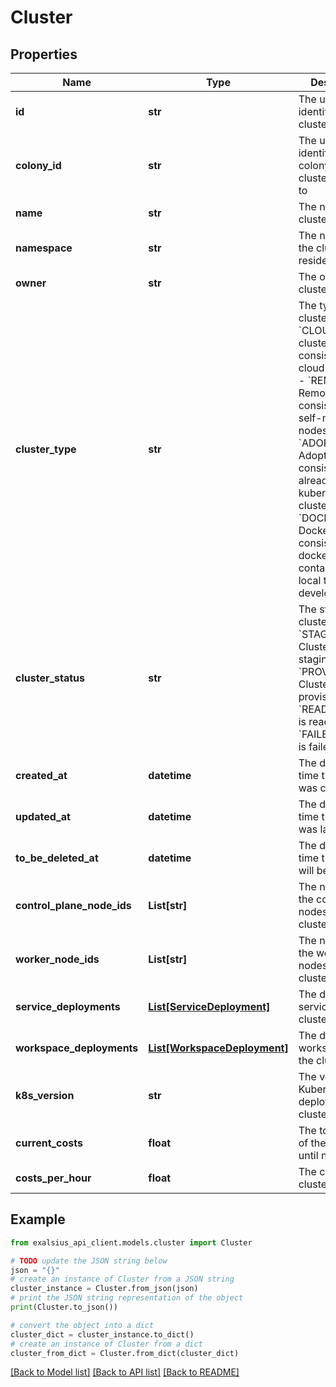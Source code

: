 # Cluster


## Properties

Name | Type | Description | Notes
------------ | ------------- | ------------- | -------------
**id** | **str** | The unique identifier for the cluster | [optional] 
**colony_id** | **str** | The unique identifier for the colony that the cluster belongs to | [optional] 
**name** | **str** | The name of the cluster | 
**namespace** | **str** | The namespace the cluster resides in | [optional] 
**owner** | **str** | The owner of the cluster (user id) | [optional] 
**cluster_type** | **str** | The type of the cluster. - &#x60;CLOUD&#x60;: Cloud cluster, consisting of cloud instances - &#x60;REMOTE&#x60;: Remote cluster, consisting of self-managed nodes - &#x60;ADOPTED&#x60;: Adopted cluster, consisting of an already existing kubernetes cluster - &#x60;DOCKER&#x60;: Docker cluster, consisting of docker containers (for local testing and development)  | [optional] 
**cluster_status** | **str** | The status of the cluster. - &#x60;STAGING&#x60;: Cluster is staging - &#x60;PROVISIONING&#x60;: Cluster is provisioning - &#x60;READY&#x60;: Cluster is ready - &#x60;FAILED&#x60;: Cluster is failed  | 
**created_at** | **datetime** | The date and time the cluster was created | 
**updated_at** | **datetime** | The date and time the cluster was last updated | [optional] 
**to_be_deleted_at** | **datetime** | The date and time the cluster will be deleted | [optional] 
**control_plane_node_ids** | **List[str]** | The node IDs of the control plane nodes in the cluster | [optional] 
**worker_node_ids** | **List[str]** | The node IDs of the worker nodes in the cluster | [optional] 
**service_deployments** | [**List[ServiceDeployment]**](ServiceDeployment.md) | The deployed services in the cluster | [optional] 
**workspace_deployments** | [**List[WorkspaceDeployment]**](WorkspaceDeployment.md) | The deployed workspaces in the cluster | [optional] 
**k8s_version** | **str** | The version of Kubernetes deployed in the cluster | [optional] 
**current_costs** | **float** | The total costs of the cluster until now | [optional] 
**costs_per_hour** | **float** | The costs of the cluster per hour | [optional] 

## Example

```python
from exalsius_api_client.models.cluster import Cluster

# TODO update the JSON string below
json = "{}"
# create an instance of Cluster from a JSON string
cluster_instance = Cluster.from_json(json)
# print the JSON string representation of the object
print(Cluster.to_json())

# convert the object into a dict
cluster_dict = cluster_instance.to_dict()
# create an instance of Cluster from a dict
cluster_from_dict = Cluster.from_dict(cluster_dict)
```
[[Back to Model list]](../README.md#documentation-for-models) [[Back to API list]](../README.md#documentation-for-api-endpoints) [[Back to README]](../README.md)


